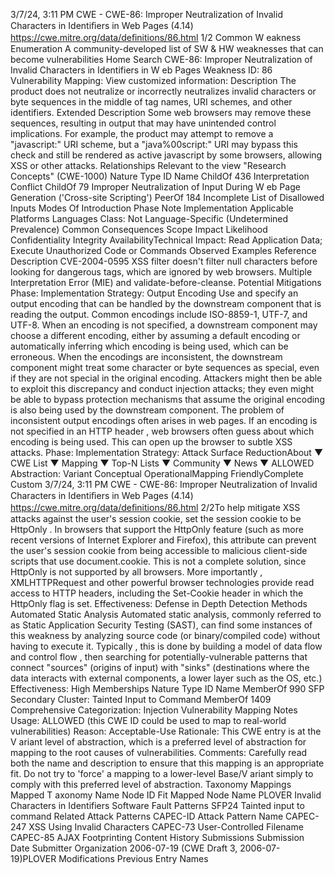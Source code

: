 3/7/24, 3:11 PM CWE - CWE-86: Improper Neutralization of Invalid Characters in Identiﬁers in Web Pages (4.14)
https://cwe.mitre.org/data/deﬁnitions/86.html 1/2
Common W eakness Enumeration
A community-developed list of SW & HW weaknesses that can become
vulnerabilities
Home Search
CWE-86: Improper Neutralization of Invalid Characters in Identifiers in W eb Pages
Weakness ID: 86
Vulnerability Mapping: 
View customized information:
 Description
The product does not neutralize or incorrectly neutralizes invalid characters or byte sequences in the middle of tag names, URI
schemes, and other identifiers.
 Extended Description
Some web browsers may remove these sequences, resulting in output that may have unintended control implications. For example,
the product may attempt to remove a "javascript:" URI scheme, but a "java%00script:" URI may bypass this check and still be
rendered as active javascript by some browsers, allowing XSS or other attacks.
 Relationships
 Relevant to the view "Research Concepts" (CWE-1000)
Nature Type ID Name
ChildOf 436 Interpretation Conflict
ChildOf 79 Improper Neutralization of Input During W eb Page Generation ('Cross-site Scripting')
PeerOf 184 Incomplete List of Disallowed Inputs
 Modes Of Introduction
Phase Note
Implementation
 Applicable Platforms
Languages
Class: Not Language-Specific (Undetermined Prevalence)
 Common Consequences
Scope Impact Likelihood
Confidentiality
Integrity
AvailabilityTechnical Impact: Read Application Data; Execute Unauthorized Code or Commands
 Observed Examples
Reference Description
CVE-2004-0595 XSS filter doesn't filter null characters before looking for dangerous tags, which are ignored by web
browsers. Multiple Interpretation Error (MIE) and validate-before-cleanse.
 Potential Mitigations
Phase: Implementation
Strategy: Output Encoding
Use and specify an output encoding that can be handled by the downstream component that is reading the output. Common
encodings include ISO-8859-1, UTF-7, and UTF-8. When an encoding is not specified, a downstream component may choose a
different encoding, either by assuming a default encoding or automatically inferring which encoding is being used, which can be
erroneous. When the encodings are inconsistent, the downstream component might treat some character or byte sequences as
special, even if they are not special in the original encoding. Attackers might then be able to exploit this discrepancy and conduct
injection attacks; they even might be able to bypass protection mechanisms that assume the original encoding is also being
used by the downstream component.
The problem of inconsistent output encodings often arises in web pages. If an encoding is not specified in an HTTP header , web
browsers often guess about which encoding is being used. This can open up the browser to subtle XSS attacks.
Phase: Implementation
Strategy: Attack Surface ReductionAbout ▼ CWE List ▼ Mapping ▼ Top-N Lists ▼ Community ▼ News ▼
ALLOWED
Abstraction: Variant
Conceptual OperationalMapping
FriendlyComplete Custom
3/7/24, 3:11 PM CWE - CWE-86: Improper Neutralization of Invalid Characters in Identiﬁers in Web Pages (4.14)
https://cwe.mitre.org/data/deﬁnitions/86.html 2/2To help mitigate XSS attacks against the user's session cookie, set the session cookie to be HttpOnly . In browsers that support
the HttpOnly feature (such as more recent versions of Internet Explorer and Firefox), this attribute can prevent the user's session
cookie from being accessible to malicious client-side scripts that use document.cookie. This is not a complete solution, since
HttpOnly is not supported by all browsers. More importantly , XMLHTTPRequest and other powerful browser technologies
provide read access to HTTP headers, including the Set-Cookie header in which the HttpOnly flag is set.
Effectiveness: Defense in Depth
 Detection Methods
Automated Static Analysis
Automated static analysis, commonly referred to as Static Application Security Testing (SAST), can find some instances of this
weakness by analyzing source code (or binary/compiled code) without having to execute it. Typically , this is done by building a
model of data flow and control flow , then searching for potentially-vulnerable patterns that connect "sources" (origins of input)
with "sinks" (destinations where the data interacts with external components, a lower layer such as the OS, etc.)
Effectiveness: High
 Memberships
Nature Type ID Name
MemberOf 990 SFP Secondary Cluster: Tainted Input to Command
MemberOf 1409 Comprehensive Categorization: Injection
 Vulnerability Mapping Notes
Usage: ALLOWED (this CWE ID could be used to map to real-world vulnerabilities)
Reason: Acceptable-Use
Rationale:
This CWE entry is at the V ariant level of abstraction, which is a preferred level of abstraction for mapping to the root causes of
vulnerabilities.
Comments:
Carefully read both the name and description to ensure that this mapping is an appropriate fit. Do not try to 'force' a mapping to a
lower-level Base/V ariant simply to comply with this preferred level of abstraction.
 Taxonomy Mappings
Mapped T axonomy Name Node ID Fit Mapped Node Name
PLOVER Invalid Characters in Identifiers
Software Fault Patterns SFP24 Tainted input to command
 Related Attack Patterns
CAPEC-ID Attack Pattern Name
CAPEC-247 XSS Using Invalid Characters
CAPEC-73 User-Controlled Filename
CAPEC-85 AJAX Footprinting
 Content History
 Submissions
Submission Date Submitter Organization
2006-07-19
(CWE Draft 3, 2006-07-19)PLOVER
 Modifications
 Previous Entry Names
